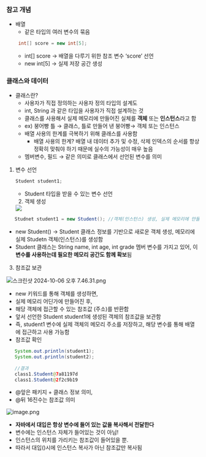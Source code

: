 ### 참고 개념
- 배열
  - 같은 타입의 여러 변수의 묶음
   ```java
    int[] score = new int[5]; 
    ```
    - int[] score → 배열을 다루기 위한 참조 변수 ‘score’ 선언
    - new int[5] → 실제 저장 공간 생성
### 클래스와 데이터
  - 클래스란?
    - 사용자가 직접 정의하는 사용자 정의 타입의 설계도
    - int, String 과 같은 타입을 사용자가 직접 설계하는 것
    - 클래스를 사용해서 실제 메모리에 만들어진 실체를 **객체** 또는 **인스턴스**라고 함
    - ex) 붕어빵 틀 → 클래스, 틀로 만들어 낸 붕어빵→ 객체 또는 인스턴스
    - 배열 사용의 한계를 극복하기 위해 클래스를 사용함
      - 배열 사용의 한계? 배열 내 데이터 추가 및 수정, 삭제 인덱스의 순서를 항상 정확히 맞춰야 하기 때문에 실수의 가능성이 매우 높음
    - 멤버변수, 필드 → 같은 의미로 클래스에서 선언된 변수를 의미  
    
  1. 변수 선언
     ```java
     Student student1;
     ```
     - Student 타입을 받을 수 있는 변수 선언
     2. 객체 생성

     <img src="https://github.com/2024-Techeer-Partners-TeamF/juri.git/스크린샷 2024-10-06 오후 7.35.58.png">

  ```java
     Studnet student1 = new Student(); //객체(인스턴스) 생성, 실제 메모리에 만들어짐
   ```

- new Student() → Student 클래스 정보를 기반으로 새로운 객체 생성, 메모리에 실제 Studetn 객체(인스턴스)를 생성함
- Student 클래스는 String name, int age, int grade 멤버 변수를 가지고 있어, 이 **변수를 사용하는데 필요한 메모리 공간도 함께 확보**됨
3. 참조값 보관

![스크린샷 2024-10-06 오후 7.46.31.png](https://prod-files-secure.s3.us-west-2.amazonaws.com/120a4b0f-5bca-43a4-80e0-9aeab433b2ca/2e9eece5-71ee-4c85-830d-d655bf2e7b1f/%E1%84%89%E1%85%B3%E1%84%8F%E1%85%B3%E1%84%85%E1%85%B5%E1%86%AB%E1%84%89%E1%85%A3%E1%86%BA_2024-10-06_%E1%84%8B%E1%85%A9%E1%84%92%E1%85%AE_7.46.31.png)

- new 키워드를 통해 객체를 생성하면,
- 실제 메모리 어딘가에 만들어진 후,
- 해당 객체에 접근할  수 있는 참조값 (주소)를 반환함
- 앞서 선언한  Student student1에 생성된 객체의 참조값을 보관함
- 즉, student1 변수에  실제 객체의 메모리 주소를 저장하고, 해당 변수를 통해 배열에 접근하고 사용 가능함
- 참조값 확인

```java
   System.out.println(student1);
   System.out.println(student2);
                
   //결과
   class1.Student@7a81197d
   class1.Student@2f2c9b19
   ```

- @앞은 패키지 + 클래스 정보 의미,
- @뒤 16진수는 참조값 의미

![image.png](https://prod-files-secure.s3.us-west-2.amazonaws.com/120a4b0f-5bca-43a4-80e0-9aeab433b2ca/859c090b-fe32-4188-890f-9ac8cccd0e23/image.png)

- **자바에서 대입은 항상 변수에 들어 있는 값을 복사해서 전달한다**
- 변수에는 인스턴스 자체가 들어있는 것이 아님!
- 인스턴스의 위치를 가리키는 참조값이 들어있을 뿐.
- 따라서 대입()시에 인스턴스 복사가 아닌 참조값만 복사됨